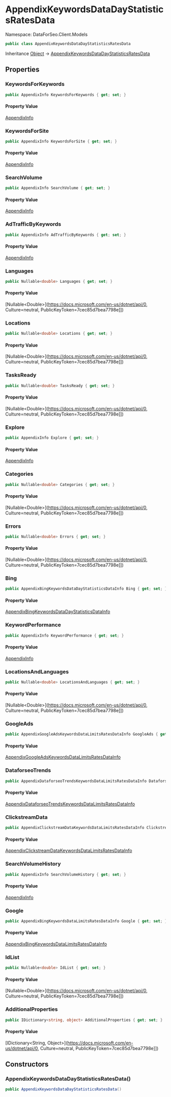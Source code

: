 # AppendixKeywordsDataDayStatisticsRatesData

Namespace: DataForSeo.Client.Models

```csharp
public class AppendixKeywordsDataDayStatisticsRatesData
```

Inheritance [Object](https://docs.microsoft.com/en-us/dotnet/api/Object) → [AppendixKeywordsDataDayStatisticsRatesData](./AppendixKeywordsDataDayStatisticsRatesData.md)

## Properties

### **KeywordsForKeywords**

```csharp
public AppendixInfo KeywordsForKeywords { get; set; }
```

#### Property Value

[AppendixInfo](./AppendixInfo.md)<br>

### **KeywordsForSite**

```csharp
public AppendixInfo KeywordsForSite { get; set; }
```

#### Property Value

[AppendixInfo](./AppendixInfo.md)<br>

### **SearchVolume**

```csharp
public AppendixInfo SearchVolume { get; set; }
```

#### Property Value

[AppendixInfo](./AppendixInfo.md)<br>

### **AdTrafficByKeywords**

```csharp
public AppendixInfo AdTrafficByKeywords { get; set; }
```

#### Property Value

[AppendixInfo](./AppendixInfo.md)<br>

### **Languages**

```csharp
public Nullable<double> Languages { get; set; }
```

#### Property Value

[Nullable&lt;Double&gt;](https://docs.microsoft.com/en-us/dotnet/api/0, Culture=neutral, PublicKeyToken=7cec85d7bea7798e]])<br>

### **Locations**

```csharp
public Nullable<double> Locations { get; set; }
```

#### Property Value

[Nullable&lt;Double&gt;](https://docs.microsoft.com/en-us/dotnet/api/0, Culture=neutral, PublicKeyToken=7cec85d7bea7798e]])<br>

### **TasksReady**

```csharp
public Nullable<double> TasksReady { get; set; }
```

#### Property Value

[Nullable&lt;Double&gt;](https://docs.microsoft.com/en-us/dotnet/api/0, Culture=neutral, PublicKeyToken=7cec85d7bea7798e]])<br>

### **Explore**

```csharp
public AppendixInfo Explore { get; set; }
```

#### Property Value

[AppendixInfo](./AppendixInfo.md)<br>

### **Categories**

```csharp
public Nullable<double> Categories { get; set; }
```

#### Property Value

[Nullable&lt;Double&gt;](https://docs.microsoft.com/en-us/dotnet/api/0, Culture=neutral, PublicKeyToken=7cec85d7bea7798e]])<br>

### **Errors**

```csharp
public Nullable<double> Errors { get; set; }
```

#### Property Value

[Nullable&lt;Double&gt;](https://docs.microsoft.com/en-us/dotnet/api/0, Culture=neutral, PublicKeyToken=7cec85d7bea7798e]])<br>

### **Bing**

```csharp
public AppendixBingKeywordsDataDayStatisticsDataInfo Bing { get; set; }
```

#### Property Value

[AppendixBingKeywordsDataDayStatisticsDataInfo](./AppendixBingKeywordsDataDayStatisticsDataInfo.md)<br>

### **KeywordPerformance**

```csharp
public AppendixInfo KeywordPerformance { get; set; }
```

#### Property Value

[AppendixInfo](./AppendixInfo.md)<br>

### **LocationsAndLanguages**

```csharp
public Nullable<double> LocationsAndLanguages { get; set; }
```

#### Property Value

[Nullable&lt;Double&gt;](https://docs.microsoft.com/en-us/dotnet/api/0, Culture=neutral, PublicKeyToken=7cec85d7bea7798e]])<br>

### **GoogleAds**

```csharp
public AppendixGoogleAdsKeywordsDataLimitsRatesDataInfo GoogleAds { get; set; }
```

#### Property Value

[AppendixGoogleAdsKeywordsDataLimitsRatesDataInfo](./AppendixGoogleAdsKeywordsDataLimitsRatesDataInfo.md)<br>

### **DataforseoTrends**

```csharp
public AppendixDataforseoTrendsKeywordsDataLimitsRatesDataInfo DataforseoTrends { get; set; }
```

#### Property Value

[AppendixDataforseoTrendsKeywordsDataLimitsRatesDataInfo](./AppendixDataforseoTrendsKeywordsDataLimitsRatesDataInfo.md)<br>

### **ClickstreamData**

```csharp
public AppendixClickstreamDataKeywordsDataLimitsRatesDataInfo ClickstreamData { get; set; }
```

#### Property Value

[AppendixClickstreamDataKeywordsDataLimitsRatesDataInfo](./AppendixClickstreamDataKeywordsDataLimitsRatesDataInfo.md)<br>

### **SearchVolumeHistory**

```csharp
public AppendixInfo SearchVolumeHistory { get; set; }
```

#### Property Value

[AppendixInfo](./AppendixInfo.md)<br>

### **Google**

```csharp
public AppendixBingKeywordsDataLimitsRatesDataInfo Google { get; set; }
```

#### Property Value

[AppendixBingKeywordsDataLimitsRatesDataInfo](./AppendixBingKeywordsDataLimitsRatesDataInfo.md)<br>

### **IdList**

```csharp
public Nullable<double> IdList { get; set; }
```

#### Property Value

[Nullable&lt;Double&gt;](https://docs.microsoft.com/en-us/dotnet/api/0, Culture=neutral, PublicKeyToken=7cec85d7bea7798e]])<br>

### **AdditionalProperties**

```csharp
public IDictionary<string, object> AdditionalProperties { get; set; }
```

#### Property Value

[IDictionary&lt;String, Object&gt;](https://docs.microsoft.com/en-us/dotnet/api/0, Culture=neutral, PublicKeyToken=7cec85d7bea7798e]])<br>

## Constructors

### **AppendixKeywordsDataDayStatisticsRatesData()**

```csharp
public AppendixKeywordsDataDayStatisticsRatesData()
```
